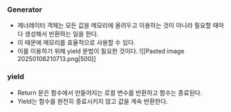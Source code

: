 ### Generator
- 제너레이터 객체는 모든 값을 메모리에 올려두고 이용하는 것이 아니라 필요할 때마다 생성해서 반환하는 일을 한다.
- 이 때문에 메모리를 효율적으로 사용할 수 있다.
- 이를 이용하기 위해 yield 문법이 필요한 것이다.
![[Pasted image 20250108210713.png|500]]

### yield
- Return 문은 함수에서 만들어지는 로컬 변수를 반환하고 함수는 종료된다.
- Yield는 함수를 완전히 종료시키지 않고 값을 계속 반환한다.